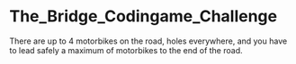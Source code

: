 # The_Bridge_Codingame_Challenge
There are up to 4 motorbikes on the road, holes everywhere, and you have to lead safely a maximum of motorbikes to the end of the road.
